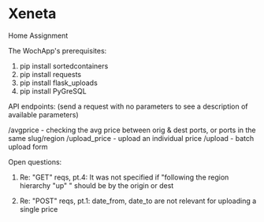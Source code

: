 # Xeneta
Home Assignment

The WochApp's prerequisites:

1) pip install sortedcontainers
2) pip install requests
3) pip install flask_uploads
4) pip install PyGreSQL

API endpoints:
(send a request with no parameters to see a description of available parameters)

/avgprice      - checking the avg price between orig & dest ports, or ports in the same slug/region
/upload_price  - upload an individual price
/upload        - batch upload form

Open questions:

1) Re: "GET" reqs, pt.4: It was not specified if "following the
   region hierarchy "up" " should be by the origin or dest
   
2) Re: "POST" reqs, pt.1: date_from, date_to are not relevant for uploading a single price 
